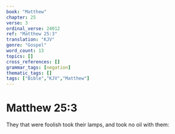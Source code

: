 ```yaml
---
book: "Matthew"
chapter: 25
verse: 3
ordinal_verse: 24012
ref: "Matthew 25:3"
translation: "KJV"
genre: "Gospel"
word_count: 13
topics: []
cross_references: []
grammar_tags: [negation]
thematic_tags: []
tags: ["Bible","KJV","Matthew"]
---
```


# Matthew 25:3

They that were foolish took their lamps, and took no oil with them:
